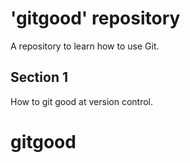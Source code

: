 # 'gitgood' repository

A repository to learn how to use Git.

## Section 1
How to git good at version control.
# gitgood
